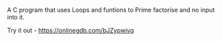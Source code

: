 A C program that uses Loops and funtions to Prime factorise and no input into it. 

Try it out - https://onlinegdb.com/bJZypwivq 